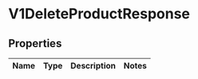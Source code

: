 
# V1DeleteProductResponse

## Properties
Name | Type | Description | Notes
------------ | ------------- | ------------- | -------------



